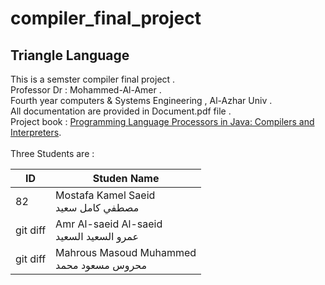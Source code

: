 # compiler_final_project

## Triangle Language
This is a semster compiler final project .<br>
Professor Dr : Mohammed-Al-Amer .<br>
Fourth year computers & Systems Engineering , Al-Azhar Univ .<br>
All documentation are provided in Document.pdf file .<br>
Project book : [Programming Language Processors in Java: Compilers and Interpreters](https://www.amazon.com/Programming-Language-Processors-Java-Interpreters/dp/0130257869).<br>
<br>
Three Students are :

| ID | Studen Name |
| --- | --- |
| 82 | Mostafa Kamel Saeid <br> مصطفي كامل سعيد|
| git diff | Amr Al-saeid Al-saeid <br>عمرو السعيد السعيد  |
| git diff | Mahrous Masoud Muhammed<br>محروس مسعود محمد |
